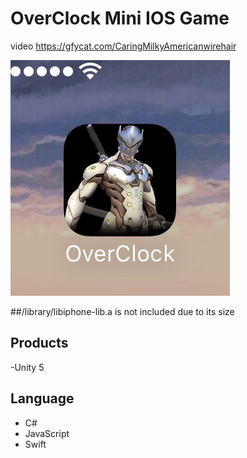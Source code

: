 # OverClock Mini IOS Game
video https://gfycat.com/CaringMilkyAmericanwirehair

![alt tag](https://github.com/xxdd13/OverClock/blob/master/logo.jpg)

##/library/libiphone-lib.a is not included due to its size

## Products
-Unity 5
## Language
- C#
- JavaScript
- Swift



